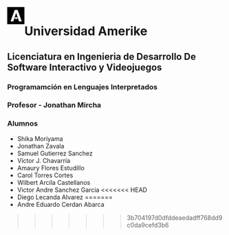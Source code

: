 <img src="Logo.jpg" align="left" width="40">

# Universidad Amerike

## Licenciatura en Ingenieria de Desarrollo De Software Interactivo y Videojuegos

### Programamción en Lenguajes Interpretados

### Profesor - Jonathan Mircha

### Alumnos

- Shika Moriyama
- Jonathan Zavala
- Samuel Gutierrez Sanchez
- Víctor J. Chavarría
- Amaury Flores Estudillo
- Carol Torres Cortes
- Wilbert Arcila Castellanos
- Victor Andre Sanchez Garcia
<<<<<<< HEAD
- Diego Lecanda Alvarez
=======
- Andre Eduardo Cerdan Abarca
>>>>>>> 3b704197d0dfddeaedadff768dd9c0da9cefd3b6
